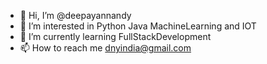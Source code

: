 - 👋 Hi, I’m @deepayannandy
- 👀 I’m interested in Python Java MachineLearning and IOT
- 🌱 I’m currently learning FullStackDevelopment
- 📫 How to reach me dnyindia@gmail.com

